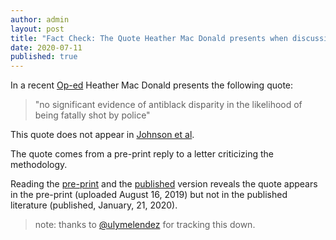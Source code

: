 ```yaml
---
author: admin
layout: post
title: "Fact Check: The Quote Heather Mac Donald presents when discussing Johnson et al comes from a passage of a pre-print that does not appear in the published work."
date: 2020-07-11
published: true
---
```


In a recent [Op-ed](https://www.wsj.com/articles/the-myth-of-systemic-police-racism-11591119883) Heather Mac Donald presents the following quote:

> "no significant evidence of antiblack disparity in the likelihood of being fatally shot by police"

This quote does not appear in [Johnson et al](https://www.pnas.org/content/116/32/15877https://www.pnas.org/content/116/32/15877).

The quote comes from a pre-print reply to a letter criticizing the methodology.

Reading the [pre-print](https://psyarxiv.com/dmhpu/) and the [published](https://www.pnas.org/content/117/3/1264) version reveals the quote appears in the pre-print (uploaded August 16, 2019) but not in the published literature (published, January, 21, 2020).

> note: thanks to [@ulymelendez](https://twitter.com/ulymelendez) for tracking this down.